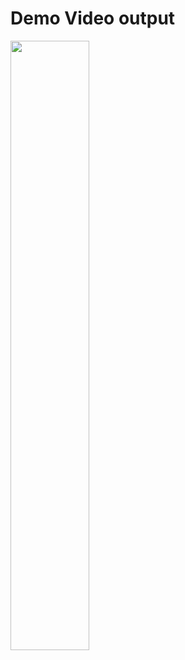 # Demo Video output 

[<img src="https://oit.alabama.gov/wp-content/uploads/2017/09/37705974_xxl-e1506609733722.jpg" width="50%">]([https://www.youtube.com/watch?v=Hc79sDi3f0U](https://youtu.be/bwRDW4Pz63k) " output demo video: 55")
